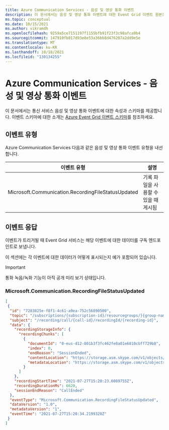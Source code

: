 ```yaml
---
title: Azure Communication Services - 음성 및 영상 통화 이벤트
description: 이 문서에서는 음성 및 영상 통화 이벤트에 대한 Event Grid 이벤트 원본으로 Azure Communication Services 사용하는 방법을 설명합니다.
ms.topic: conceptual
ms.date: 10/15/2021
ms.author: vikramdh
ms.openlocfilehash: 9259a5ce7151197f1155bfb91f23f3c98afca9b4
ms.sourcegitcommit: 147910fb817d93e0e53a36bb8d476207a2dd9e5e
ms.translationtype: MT
ms.contentlocale: ko-KR
ms.lasthandoff: 10/18/2021
ms.locfileid: "130134255"
---
```

# <a name="azure-communication-services---voice-and-video-calling-events"></a>Azure Communication Services - 음성 및 영상 통화 이벤트

이 문서에서는 통신 서비스 음성 및 영상 통화 이벤트에 대한 속성과 스키마를 제공합니다. 이벤트 스키마에 대한 소개는 [Azure Event Grid 이벤트 스키마](event-schema.md)를 참조하세요.

## <a name="events-types"></a>이벤트 유형

Azure Communication Services 다음과 같은 음성 및 영상 통화 이벤트 유형을 내선합니다.

| 이벤트 유형                                                  | 설명                                                                                    |
| ----------------------------------------------------------- | ---------------------------------------------------------------------------------------------- |
| Microsoft.Communication.RecordingFileStatusUpdated | 기록 파일을 사용할 수 있을 때 게시됨 |

## <a name="event-responses"></a>이벤트 응답

이벤트가 트리거될 때 Event Grid 서비스는 해당 이벤트에 대한 데이터를 구독 엔드포인트로 보냅니다.

이 섹션에는 각 이벤트에 대한 데이터가 어떻게 표시되는지 예가 포함되어 있습니다.

> [!IMPORTANT]
> 통화 녹음/녹화 기능이 아직 공개 미리 보기 상태입니다.

### <a name="microsoftcommunicationrecordingfilestatusupdated"></a>Microsoft.Communication.RecordingFileStatusUpdated

```json
[
 {
  "id": "7283825e-f8f1-4c61-a9ea-752c56890500",
  "topic": "/subscriptions/{subscription-id}/resourcegroups/}{group-name}/providers/microsoft.communication/communicationservices/{communication-services-resource-name}",
  "subject": "/recording/call/{call-id}/recordingId/{recording-id}",
  "data": {
    "recordingStorageInfo": {
      "recordingChunks": [
        {
          "documentId": "0-eus-d12-801b3f3fc462fe8a01e6810cbff729b8",
          "index": 0,
          "endReason": "SessionEnded",
          "contentLocation": "https://storage.asm.skype.com/v1/objects/0-eus-d12-801b3f3fc462fe8a01e6810cbff729b8/content/video",
          "metadataLocation": "https://storage.asm.skype.com/v1/objects/0-eus-d12-801b3f3fc462fe8a01e6810cbff729b8/content/acsmetadata"
        }
      ]
    },
    "recordingStartTime": "2021-07-27T15:20:23.6089755Z",
    "recordingDurationMs": 6620,
    "sessionEndReason": "CallEnded"
  },
  "eventType": "Microsoft.Communication.RecordingFileStatusUpdated",
  "dataVersion": "1.0",
  "metadataVersion": "1",
  "eventTime": "2021-07-27T15:20:34.2199328Z"
 }
]
```
